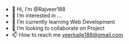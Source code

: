 - 👋 Hi, I’m @Rajveer188
- 👀 I’m interested in ...
- 🌱 I’m currently learning Web Development
- 💞️ I’m looking to collaborate on Project
- 📫 How to reach me veerkajle188@gmail.com

<!---
Rajveer188/Rajveer188 is a ✨ special ✨ repository because its `README.md` (this file) appears on your GitHub profile.
You can click the Preview link to take a look at your changes.
--->
